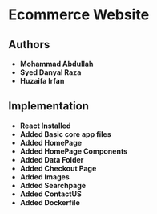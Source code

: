 # Ecommerce Website

## Authors
- **Mohammad Abdullah**
- **Syed Danyal Raza**
- **Huzaifa Irfan**

## Implementation
- **React Installed**
- **Added Basic core app files**
- **Added HomePage**
- **Added HomePage Components**
- **Added Data Folder**
- **Added Checkout Page**
- **Added Images**
- **Added Searchpage**
- **Added ContactUS**
- **Added Dockerfile**
